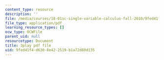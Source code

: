 ```yaml
---
content_type: resource
description: ''
file: /media/courses/18-01sc-single-variable-calculus-fall-2010/9fed41f4d6308e422519b1a72d80d135_y_CA5btuoQk.pdf
file_type: application/pdf
learning_resource_types: []
ocw_type: OCWFile
parent_uid: null
resourcetype: Document
title: 3play pdf file
uid: 9fed41f4-d630-8e42-2519-b1a72d80d135
---
```

